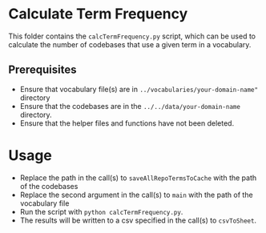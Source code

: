 # Calculate Term Frequency

This folder contains the `calcTermFrequency.py` script, which can be used to calculate the number of codebases that use a given term in a vocabulary.

## Prerequisites

- Ensure that vocabulary file(s) are in `../vocabularies/your-domain-name"` directory
- Ensure that the codebases are in the `../../data/your-domain-name` directory.
- Ensure that the helper files and functions have not been deleted.

# Usage

- Replace the path in the call(s) to `saveAllRepoTermsToCache` with the path of the codebases
- Replace the second argument in the call(s) to `main` with the path of the vocabulary file
- Run the script with `python calcTermFrequency.py`.
- The results will be written to a csv specified in the call(s) to `csvToSheet`.
